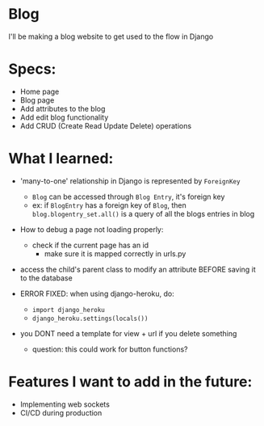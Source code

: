 # Blog
I'll be making a blog website to get used to the flow in Django

# Specs:
- Home page
- Blog page
- Add attributes to the blog
- Add edit blog functionality
- Add CRUD (Create Read Update Delete) operations

# What I learned:
- 'many-to-one' relationship in Django is represented by `ForeignKey`
    - `Blog` can be accessed through `Blog Entry`, it's foreign key
    - ex: if `BlogEntry` has a foreign key of `Blog`, then `blog.blogentry_set.all()` is a query of all the blogs entries in blog

- How to debug a page not loading properly:
    - check if the current page has an id
        - make sure it is mapped correctly in urls.py

- access the child's parent class to modify an attribute BEFORE saving it to the database

- ERROR FIXED: when using django-heroku, do:
    - `import django_heroku`
    - `django_heroku.settings(locals())`

- you DONT need a template for view + url if you delete something 
    - question: this could work for button functions?

# Features I want to add in the future:
- Implementing web sockets
- CI/CD during production
